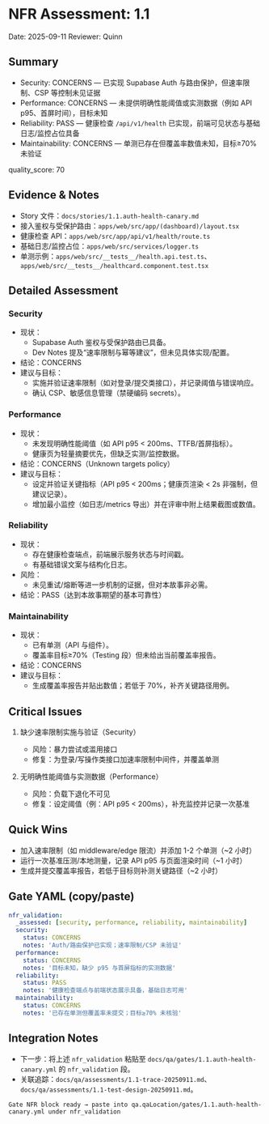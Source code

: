 # NFR Assessment: 1.1

Date: 2025-09-11
Reviewer: Quinn

## Summary

- Security: CONCERNS — 已实现 Supabase Auth 与路由保护，但速率限制、CSP 等控制未见证据
- Performance: CONCERNS — 未提供明确性能阈值或实测数据（例如 API p95、首屏时间），目标未知
- Reliability: PASS — 健康检查 `/api/v1/health` 已实现，前端可见状态与基础日志/监控占位具备
- Maintainability: CONCERNS — 单测已存在但覆盖率数值未知，目标≥70% 未验证

quality_score: 70

## Evidence & Notes

- Story 文件：`docs/stories/1.1.auth-health-canary.md`
- 接入鉴权与受保护路由：`apps/web/src/app/(dashboard)/layout.tsx`
- 健康检查 API：`apps/web/src/app/api/v1/health/route.ts`
- 基础日志/监控占位：`apps/web/src/services/logger.ts`
- 单测示例：`apps/web/src/__tests__/health.api.test.ts`、`apps/web/src/__tests__/healthcard.component.test.tsx`

## Detailed Assessment

### Security
- 现状：
  - Supabase Auth 鉴权与受保护路由已具备。
  - Dev Notes 提及“速率限制与幂等建议”，但未见具体实现/配置。
- 结论：CONCERNS
- 建议与目标：
  - 实施并验证速率限制（如对登录/提交类接口），并记录阈值与错误响应。
  - 确认 CSP、敏感信息管理（禁硬编码 secrets）。

### Performance
- 现状：
  - 未发现明确性能阈值（如 API p95 < 200ms、TTFB/首屏指标）。
  - 健康页为轻量摘要优先，但缺乏实测/监控数据。
- 结论：CONCERNS（Unknown targets policy）
- 建议与目标：
  - 设定并验证关键指标（API p95 < 200ms；健康页渲染 < 2s 非强制，但建议记录）。
  - 增加最小监控（如日志/metrics 导出）并在评审中附上结果截图或数值。

### Reliability
- 现状：
  - 存在健康检查端点，前端展示服务状态与时间戳。
  - 有基础错误文案与结构化日志。
- 风险：
  - 未见重试/熔断等进一步机制的证据，但对本故事非必需。
- 结论：PASS（达到本故事期望的基本可靠性）

### Maintainability
- 现状：
  - 已有单测（API 与组件）。
  - 覆盖率目标≥70%（Testing 段）但未给出当前覆盖率报告。
- 结论：CONCERNS
- 建议与目标：
  - 生成覆盖率报告并贴出数值；若低于 70%，补齐关键路径用例。

## Critical Issues
1. 缺少速率限制实施与验证（Security）
   - 风险：暴力尝试或滥用接口
   - 修复：为登录/写操作类接口加速率限制中间件，并覆盖单测

2. 无明确性能阈值与实测数据（Performance）
   - 风险：负载下退化不可见
   - 修复：设定阈值（例：API p95 < 200ms），补充监控并记录一次基准

## Quick Wins
- 加入速率限制（如 middleware/edge 限流）并添加 1-2 个单测（~2 小时）
- 运行一次基准压测/本地测量，记录 API p95 与页面渲染时间（~1 小时）
- 生成并提交覆盖率报告，若低于目标则补测关键路径（~2 小时）

## Gate YAML (copy/paste)

```yaml
nfr_validation:
  _assessed: [security, performance, reliability, maintainability]
  security:
    status: CONCERNS
    notes: 'Auth/路由保护已实现；速率限制/CSP 未验证'
  performance:
    status: CONCERNS
    notes: '目标未知，缺少 p95 与首屏指标的实测数据'
  reliability:
    status: PASS
    notes: '健康检查端点与前端状态展示具备，基础日志可用'
  maintainability:
    status: CONCERNS
    notes: '已存在单测但覆盖率未提交；目标≥70% 未核验'
```

## Integration Notes
- 下一步：将上述 `nfr_validation` 粘贴至 `docs/qa/gates/1.1.auth-health-canary.yml` 的 `nfr_validation` 段。
- 关联追踪：`docs/qa/assessments/1.1-trace-20250911.md`、`docs/qa/assessments/1.1-test-design-20250911.md`。

```text
Gate NFR block ready → paste into qa.qaLocation/gates/1.1.auth-health-canary.yml under nfr_validation
```
